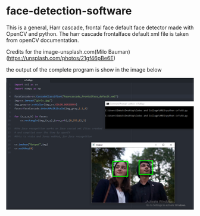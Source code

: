 # face-detection-software
This is a general, Harr cascade, frontal face default face detector made with OpenCV and python. The harr cascade frontalface default xml file is taken from openCV documentation. 

Credits for the image-unsplash.com(Milo Bauman)(https://unsplash.com/photos/21gf46pBe6E)

the output of the complete program is show in the image below

![the image with green rectangles and overall output](githubPic.PNG)
